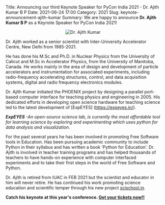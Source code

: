 Title: Announcing our third Keynote Speaker for PyCon India 2021 - Dr. Ajith Kumar B P
Date: 2021-06-24 17:00
Category: 2021
Slug: keynote-announcement-ajith-kumar
Summary: We are happy to announce **Dr. Ajith Kumar B P** as a Keynote Speaker for PyCon India 2021!

<p align="center"><img alt="Dr. Ajith Kumar" src="https://in.pycon.org/2021/images/ajith.png"></p>

Dr. Ajith worked as a senior scientist with Inter-University Accelerator Centre, New Delhi from 1985-2021.

He has done his M.Sc and Ph.D. in Nuclear Physics from the University of Calicut and M.Sc in Accelerator Physics, from the University of Manitoba, Canada. He works mainly in the area of design and development of particle accelerators and instrumentation for associated experiments, including radio-frequency accelerating structures, control, and data acquisition systems, digital and radio frequency electronics modules.

Dr. Ajith Kumar initiated the PHOENIX project by designing a parallel port-based computer interface for teaching physics and engineering in 2005. His dedicated efforts in developing open science hardware for teaching science led to the latest development of [ExpEYES] (https://expeyes.in/). 

_**ExpEYES** -An open-source science lab, is currently the most affordable tool for learning science by exploring and experimenting which uses python for data analysis and visualization._

For the past several years he has been involved in promoting Free Software tools in Education. Has been pursuing academic community to include Python in their syllabus and has written a book 'Python for Education'. Dr. Ajith is involved in teacher training programs and has helped thousands of teachers to have hands-on experience with computer interfaced experiments and to take their first steps in the world of Free Software and Python.

Dr. Ajith is retired from IUAC in FEB 2021 but the scientist and educator in him will never retire. He has continued his work promoting science education and scientific temper through his new project [scischool.in](https://scischool.in/).


**Catch his keynote at this year's conference. [Get your tickets now!!](https://www.townscript.com/v2/e/pycon-india-2021/booking/tickets)**
